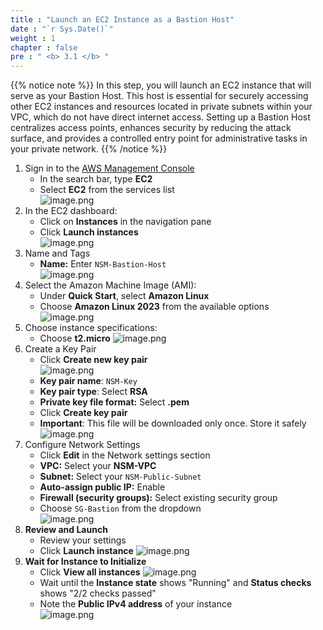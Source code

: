 ```yaml
---
title : "Launch an EC2 Instance as a Bastion Host"
date : "`r Sys.Date()`"
weight : 1
chapter : false
pre : " <b> 3.1 </b> "
---
```


{{% notice note %}}
In this step, you will launch an EC2 instance that will serve as your Bastion Host. This host is essential for securely accessing other EC2 instances and resources located in private subnets within your VPC, which do not have direct internet access. Setting up a Bastion Host centralizes access points, enhances security by reducing the attack surface, and provides a controlled entry point for administrative tasks in your private network.
{{% /notice %}}

1. Sign in to the [AWS Management Console](https://aws.amazon.com/console/)
    - In the search bar, type **EC2**
    - Select **EC2** from the services list    
    ![image.png](../images/3/3.1/image.png)    
2. In the EC2 dashboard:
    - Click on **Instances** in the navigation pane
    - Click **Launch instances**    
    ![image.png](../images/3/3.1/image%201.png)    
3. Name and Tags
    - **Name:** Enter `NSM-Bastion-Host`    
    ![image.png](../images/3/3.1/image%202.png)    
4. Select the Amazon Machine Image (AMI):
    - Under **Quick Start**, select **Amazon Linux**
    - Choose **Amazon Linux 2023** from the available options    
    ![image.png](../images/3/3.1/image%203.png)    
5. Choose instance specifications:
    - Choose **t2.micro**
    ![image.png](../images/3/3.1/image%204.png)    
6. Create a Key Pair
    - Click **Create new key pair**        
        ![image.png](../images/3/3.1/image%205.png)        
    - **Key pair name**: `NSM-Key`
    - **Key pair type**: Select **RSA**
    - **Private key file format:** Select **.pem**
    - Click **Create key pair**
    - **Important**: This file will be downloaded only once. Store it safely    
    ![image.png](../images/3/3.1/image%206.png)    
7. Configure Network Settings
    - Click **Edit** in the Network settings section
    - **VPC:** Select your **NSM-VPC**
    - **Subnet:** Select your `NSM-Public-Subnet`
    - **Auto-assign public IP:** Enable
    - **Firewall (security groups):** Select existing security group
    - Choose `SG-Bastion` from the dropdown    
    ![image.png](../images/3/3.1/image%207.png)    
8. **Review and Launch**
    - Review your settings
    - Click **Launch instance**
    ![image.png](../images/3/3.1/image%208.png)    
9. **Wait for Instance to Initialize**
    - Click **View all instances**
    ![image.png](../images/3/3.1/image%209.png)    
    - Wait until the **Instance state** shows "Running" and **Status checks** shows "2/2 checks passed"
    - Note the **Public IPv4 address** of your instance    
    ![image.png](../images/3/3.1/image%2010.png)